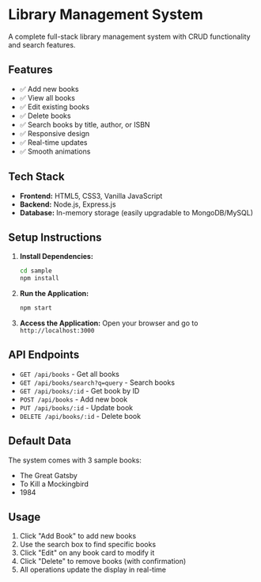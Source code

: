 # Library Management System

A complete full-stack library management system with CRUD functionality and search features.

## Features
- ✅ Add new books
- ✅ View all books  
- ✅ Edit existing books
- ✅ Delete books
- ✅ Search books by title, author, or ISBN
- ✅ Responsive design
- ✅ Real-time updates
- ✅ Smooth animations

## Tech Stack
- **Frontend:** HTML5, CSS3, Vanilla JavaScript
- **Backend:** Node.js, Express.js
- **Database:** In-memory storage (easily upgradable to MongoDB/MySQL)

## Setup Instructions

1. **Install Dependencies:**
   ```bash
   cd sample
   npm install
   ```

2. **Run the Application:**
   ```bash
   npm start
   ```

3. **Access the Application:**
   Open your browser and go to `http://localhost:3000`

## API Endpoints
- `GET /api/books` - Get all books
- `GET /api/books/search?q=query` - Search books
- `GET /api/books/:id` - Get book by ID
- `POST /api/books` - Add new book
- `PUT /api/books/:id` - Update book
- `DELETE /api/books/:id` - Delete book

## Default Data
The system comes with 3 sample books:
- The Great Gatsby
- To Kill a Mockingbird
- 1984

## Usage
1. Click "Add Book" to add new books
2. Use the search box to find specific books
3. Click "Edit" on any book card to modify it
4. Click "Delete" to remove books (with confirmation)
5. All operations update the display in real-time